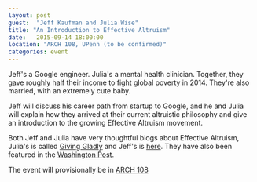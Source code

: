 ```yaml
---
layout: post
guest:  "Jeff Kaufman and Julia Wise"
title: "An Introduction to Effective Altruism"
date:   2015-09-14 18:00:00
location: "ARCH 108, UPenn (to be confirmed)"
categories: event
---
```

Jeff's a Google engineer. Julia's a mental health clinician. Together, they gave roughly half their income to fight global poverty in 2014. They're also married, with an extremely cute baby.

Jeff will discuss his career path from startup to Google, and he and Julia will explain how they arrived at their current altruistic philosophy and give an introduction to the growing Effective Altruism movement.

Both Jeff and Julia have very thoughtful blogs about Effective Altruism, Julia's is called [Giving Gladly](http://www.givinggladly.com/) and Jeff's is [here](http://www.jefftk.com/index). They have also been featured in the [Washington Post](http://www.washingtonpost.com/news/wonkblog/wp/2013/05/31/join-wall-street-save-the-world/).

The event will provisionally be in [ARCH 108](http://www.vpul.upenn.edu/perelmanquad/arch108.php)
